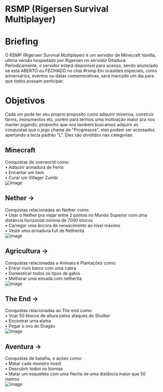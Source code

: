 # RSMP (Rigersen Survival Multiplayer)

# Briefing
O RSMP (Rigersen Survival Multiplayer) é um servidor de Minecraft Vanilla, ultima versão hospedado por Rigersen no servidor Ditadura. Periodicamente, o servidor estará disponível para acesso, sendo anunciado  se está ABERTO ou FECHADO no chat ⁠#rsmp  Em ocasiões especiais, como aniversários, eventos ou datas comemorativas, será marcado um dia para que todos possam participar.

# Objetivos

Cada um pode ter seu proprio proposito como adquirir minerios, construir farms, monumentos etc, 
porém para termos uma motivação maior pra nos manter jogando, proponho que nos tambem buscamos adquirir as conquistas 
que o jogo chama de "Progressos", eles podem ser acessados apertando a tecla padrão "L". Eles são divididos nas categorias: <br>

## Minecraft 
Conquistas do overworld como: <br>
• Adquirir armadura de Ferro <br>
• Encantar um item <br>
• Curar um Villager Zumbi <br>
![image](https://github.com/Rigersen/RSMP/assets/128445385/da8f3a8f-9288-4ea6-a7e7-e3e01e059c46)<br>

## Nether -> 
Conquistas relacionadas ao Nether como: <br>
• Usar o Nether pra viajar entre 2 pontos no Mundo Superior com uma distância horizontal mínima de 7000 blocos<br>
• Carregar uma âncora de renascimento ao nível máximo<br>
• Vestir uma armadura full de Netherita<br>
![image](https://github.com/Rigersen/RSMP/assets/128445385/2870572c-7b5a-4853-a33c-7adfd8fb42f5)<br>

## Agricultura -> 
Conquistas relacionadas a Animais e Plantações como:<br>
• Entrar num barco com uma cabra<br>
• Domesticar todos os tipos de gatos<br>
• Melhorar uma enxada com netherita<br>
![image](https://github.com/Rigersen/RSMP/assets/128445385/a1f5e0e0-46ab-4599-9855-7502d45398e1) <br>

## The End -> 
Conquistas relacionadas ao The end como: <br>
• Voar 50 blocos de altura pelos ataques do Shulker<br>
• Encontrar uma elytra <br>
• Pegar o ovo do Dragão<br>
![image](https://github.com/Rigersen/RSMP/assets/128445385/7e11d068-a095-4f63-a75c-bcbda08ca2e5)<br>

## Aventura -> 
Conquistas de batalha, e ações como: <br>
• Matar cada monstro hostil<br>
• Descubrir todos os biomas<br>
• Matar um esqueleto com uma flecha de uma distância maior que 50 metros<br>
![image](https://github.com/Rigersen/RSMP/assets/128445385/c12fac4d-6916-402a-b2c1-475560a20b98) <br>

